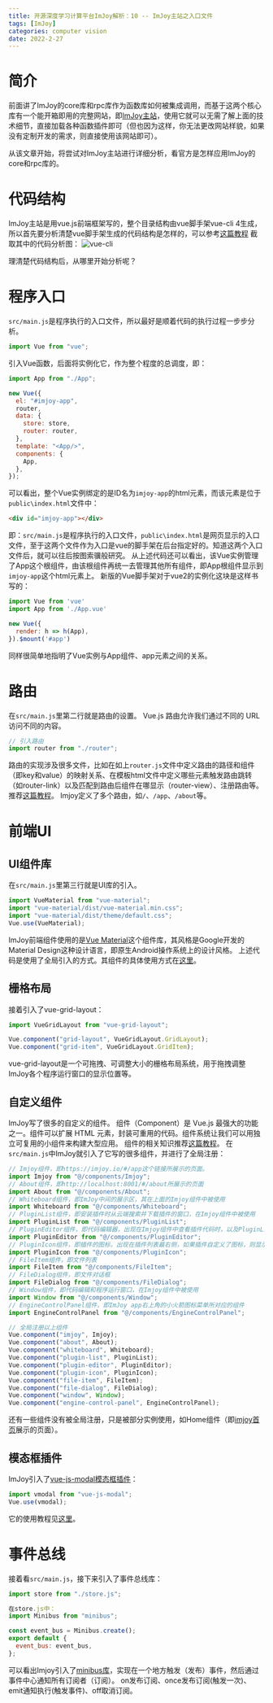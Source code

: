 ```yaml
---
title: 开源深度学习计算平台ImJoy解析：10 -- ImJoy主站之入口文件
tags: [ImJoy]
categories: computer vision 
date: 2022-2-27
---
```


# 简介
前面讲了ImJoy的core库和rpc库作为函数库如何被集成调用，而基于这两个核心库有一个能开箱即用的完整网站，即[ImJoy主站](https://imjoy.io)，使用它就可以无需了解上面的技术细节，直接加载各种函数插件即可（但也因为这样，你无法更改网站样貌，如果没有定制开发的需求，则直接使用该网站即可）。

从该文章开始，将尝试对ImJoy主站进行详细分析，看官方是怎样应用ImJoy的core和rpc库的。

# 代码结构
ImJoy主站是用vue.js前端框架写的，整个目录结构由vue脚手架vue-cli 4生成，所以首先要分析清楚vue脚手架生成的代码结构是怎样的，可以参考[这篇教程](https://blog.csdn.net/weixin_43734095/article/details/106990775)
截取其中的代码分析图：
![vue-cli](https://user-images.githubusercontent.com/6218739/155942379-aeaeb37b-f46f-4145-b488-4ef8ea82c446.png)

理清楚代码结构后，从哪里开始分析呢？

# 程序入口
`src/main.js`是程序执行的入口文件，所以最好是顺着代码的执行过程一步步分析。
```js
import Vue from "vue";
```
引入Vue函数，后面将实例化它，作为整个程度的总调度，即：
```js
import App from "./App";

new Vue({
  el: "#imjoy-app",
  router,
  data: {
    store: store,
    router: router,
  },
  template: "<App/>",
  components: {
    App,
  },
});
```
可以看出，整个Vue实例绑定的是ID名为`imjoy-app`的html元素，而该元素是位于`public\index.html`文件中：
```html
<div id="imjoy-app"></div>
```
即：`src/main.js`是程序执行的入口文件，`public\index.html`是网页显示的入口文件，至于这两个文件作为入口是vue的脚手架在后台指定好的。知道这两个入口文件后，就可以往后按图索骥般研究。
从上述代码还可以看出，该Vue实例管理了App这个根组件，由该根组件再统一去管理其他所有组件，即App根组件显示到`imjoy-app`这个html元素上。
新版的Vue脚手架对于vue2的实例化这块是这样书写的：
```js
import Vue from 'vue'
import App from './App.vue'

new Vue({
  render: h => h(App),
}).$mount('#app')
```
同样很简单地指明了Vue实例与App组件、app元素之间的关系。

# 路由
在`src/main.js`里第二行就是路由的设置。
Vue.js 路由允许我们通过不同的 URL 访问不同的内容。
```js
// 引入路由
import router from "./router";
```
路由的实现涉及很多文件，比如在如上`router.js`文件中定义路由的路径和组件（即key和value）的映射关系、在模板html文件中定义哪些元素触发路由跳转（如router-link）以及匹配到路由后组件在哪显示（router-view）、注册路由等。
推荐[这篇教程](https://www.runoob.com/vue2/vue-routing.html)。
Imjoy定义了多个路由，如`/`、`/app`、`/about`等。

# 前端UI
## UI组件库
在`src/main.js`里第三行就是UI库的引入。
```js
import VueMaterial from "vue-material";
import "vue-material/dist/vue-material.min.css";
import "vue-material/dist/theme/default.css";
Vue.use(VueMaterial);
```
ImJoy前端组件使用的是[Vue Material](https://github.com/vuematerial/vue-material)这个组件库，其风格是Google开发的Material Design这种设计语言，即原生Android操作系统上的设计风格。
上述代码是使用了全局引入的方式。其组件的具体使用方式在[这里](https://www.creative-tim.com/vuematerial/components/app)。

## 栅格布局
接着引入了vue-grid-layout：
```js
import VueGridLayout from "vue-grid-layout";

Vue.component("grid-layout", VueGridLayout.GridLayout);
Vue.component("grid-item", VueGridLayout.GridItem);
```
vue-grid-layout是一个可拖拽、可调整大小的栅格布局系统，用于拖拽调整ImJoy各个程序运行窗口的显示位置等。 

## 自定义组件
ImJoy写了很多的自定义的组件。
组件（Component）是 Vue.js 最强大的功能之一。组件可以扩展 HTML 元素，封装可重用的代码。组件系统让我们可以用独立可复用的小组件来构建大型应用。
组件的相关知识推荐[这篇教程](https://www.runoob.com/vue2/vue-component.html)。
在`src/main.js`中ImJoy就引入了它写的很多组件，并进行了全局注册：
```js
// Imjoy组件，即https://imjoy.io/#/app这个链接所展示的页面。
import Imjoy from "@/components/Imjoy";
// About组件，即http://localhost:8001/#/about所展示的页面
import About from "@/components/About";
// Whiteboard组件，即ImJoy中间的展示区，其在上面的Imjoy组件中被使用
import Whiteboard from "@/components/Whiteboard";
// PluginList组件，即安装插件时从云端搜索并下载插件的窗口，在Imjoy组件中被使用
import PluginList from "@/components/PluginList";
// PluginEditor组件，即代码编辑器，出现在Imjoy组件中查看插件代码时，以及PluginList组件中同样查看插件代码时。
import PluginEditor from "@/components/PluginEditor";
// PluginIcon组件，即插件的图标，出现在插件列表最右侧，如果插件自定义了图标，则显示该图标；否则显示默认的extension图标
import PluginIcon from "@/components/PluginIcon";
// FileItem组件，即文件列表
import FileItem from "@/components/FileItem";
// FileDialog组件，即文件对话框
import FileDialog from "@/components/FileDialog";
// Window组件，即代码编辑和程序运行窗口，在Imjoy组件中被使用
import Window from "@/components/Window";
// EngineControlPanel组件，即ImJoy app右上角的小火箭图标菜单所对应的组件
import EngineControlPanel from "@/components/EngineControlPanel";

// 全局注册以上组件
Vue.component("imjoy", Imjoy);
Vue.component("about", About);
Vue.component("whiteboard", Whiteboard);
Vue.component("plugin-list", PluginList);
Vue.component("plugin-editor", PluginEditor);
Vue.component("plugin-icon", PluginIcon);
Vue.component("file-item", FileItem);
Vue.component("file-dialog", FileDialog);
Vue.component("window", Window);
Vue.component("engine-control-panel", EngineControlPanel);
```
还有一些组件没有被全局注册，只是被部分实例使用，如Home组件（即[imjoy首页](https://imjoy.io/#/)展示的页面）。

## 模态框插件
ImJoy引入了[vue-js-modal模态框插件](https://github.com/euvl/vue-js-modal)：
```js
import vmodal from "vue-js-modal";
Vue.use(vmodal);
```
它的使用教程见[这里](https://euvl.github.io/vue-js-modal/Intro.html#static-modals)。

# 事件总线
接着看`src/main.js`，接下来引入了事件总线库：
```js
import store from "./store.js";

在store.js中：
import Minibus from "minibus";

const event_bus = Minibus.create();
export default {
  event_bus: event_bus,
};
```
可以看出Imjoy引入了[minibus库](https://github.com/axelpale/minibus)，实现在一个地方触发（发布）事件，然后通过事件中心通知所有订阅者（订阅）。
on发布订阅、once发布订阅(触发一次)、emit通知执行(触发事件)、off取消订阅。
